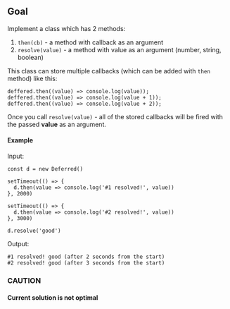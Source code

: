 ## Goal

Implement a class which has 2 methods:
1. ```then(cb)``` - a method with callback as an argument
2. ```resolve(value)``` - a method with value as an argument (number, string, boolean) 

This class can store multiple callbacks (which can be added with ```then``` method) like this:

```
deffered.then((value) => console.log(value));
deffered.then((value) => console.log(value + 1));
deffered.then((value) => console.log(value + 2));
```

Once you call ```resolve(value)``` - all of the stored callbacks will be fired with the passed **value** as an argument.

#### Example

Input: 
```
const d = new Deferred()

setTimeout(() => {
  d.then(value => console.log('#1 resolved!', value))
}, 2000)

setTimeout(() => {
  d.then(value => console.log('#2 resolved!', value))
}, 3000)

d.resolve('good')

```

Output:
```
#1 resolved! good (after 2 seconds from the start)
#2 resolved! good (after 3 seconds from the start)
```

### CAUTION
#### Current solution is not optimal
